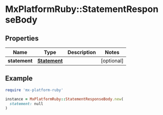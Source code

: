 # MxPlatformRuby::StatementResponseBody

## Properties

| Name | Type | Description | Notes |
| ---- | ---- | ----------- | ----- |
| **statement** | [**Statement**](Statement.md) |  | [optional] |

## Example

```ruby
require 'mx-platform-ruby'

instance = MxPlatformRuby::StatementResponseBody.new(
  statement: null
)
```

